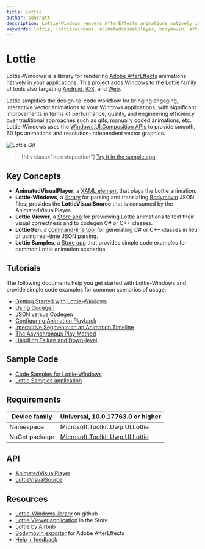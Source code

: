 ```yaml
---
title: Lottie
author: sohchatt
description: Lottie-Windows renders AfterEffects animations natively in Windows applications.
keywords: lottie, lottie-windows, animatedvisualplayer, bodymovin, aftereffects, windows 10, uwp, uwp community toolkit
---
```


# Lottie

Lottie-Windows is a library for rendering [Adobe AfterEffects](https://www.adobe.com/products/aftereffects.html) animations natively in your applications. This project adds Windows to the [Lottie](https://airbnb.io/lottie/) family of tools also targeting [Android](https://github.com/airbnb/lottie-android), [iOS](https://github.com/airbnb/lottie-ios), and [Web](https://github.com/airbnb/lottie-web).

Lottie simplifies the design-to-code workflow for bringing engaging, interactive vector animations to your Windows applications, with significant improvements in terms of performance, quality, and engineering efficiency over traditional approaches such as gifs, manually coded animations, etc. Lottie-Windows uses the [Windows.UI.Composition APIs](/windows/uwp/composition/visual-layer) to provide smooth, 60 fps animations and resolution-independent vector graphics.

![Lottie Gif](../resources/images/Animations/Lottie/LottieDocs_Intro.gif)

> [!div class="nextstepaction"]
> [Try it in the sample app](uwpct://Animations?sample=Lottie)

## Key Concepts

* **AnimatedVisualPlayer**, a [XAML element](/uwp/api/microsoft.ui.xaml.controls.animatedvisualplayer) that plays the Lottie animation.
* **Lottie-Windows**, a [library](https://aka.ms/lottie-windows) for parsing and translating [Bodymovin](https://aescripts.com/bodymovin/) JSON files; provides the **LottieVisualSource** that is consumed by the AnimatedVisualPlayer.
* **Lottie Viewer**, a [Store app](https://aka.ms/lottieviewer) for previewing Lottie animations to test their visual correctness and to codegen C# or C++ classes.
* **LottieGen**, a [command-line tool](https://aka.ms/lottiegen) for generating C# or C++ classes in lieu of using real-time JSON parsing.
* **Lottie Samples**, a [Store app](https://aka.ms/lottiesamples) that provides simple code examples for common Lottie animation scenarios.

## Tutorials

The following documents help you get started with Lottie-Windows and provide simple code examples for common scenarios of usage:

* [Getting Started with Lottie-Windows](lottie-scenarios/getting_started_json.md)
* [Using Codegen](lottie-scenarios/getting_started_codegen.md)
* [JSON versus Codegen](lottie-scenarios/json_codegen.md)
* [Configuring Animation Playback](lottie-scenarios/playback.md)
* [Interactive Segments on an Animation Timeline](lottie-scenarios/segments.md)
* [The Asynchronous Play Method](lottie-scenarios/async_play.md)
* [Handling Failure and Down-level](lottie-scenarios/fallback.md)

## Sample Code

* [Code Samples for Lottie-Windows](https://github.com/windows-toolkit/Lottie-Windows/tree/rel/7.0.0/samples)
* [Lottie Samples application](https://aka.ms/lottiesamples)

## Requirements

| Device family | Universal, 10.0.17763.0 or higher |
| -- | -- |
| Namespace | Microsoft.Toolkit.Uwp.UI.Lottie |
| NuGet package | [Microsoft.Toolkit.Uwp.UI.Lottie](https://www.nuget.org/packages/Microsoft.Toolkit.Uwp.UI.Lottie/) |

## API

* [AnimatedVisualPlayer](/uwp/api/microsoft.ui.xaml.controls.animatedvisualplayer)
* [LottieVisualSource](/dotnet/api/microsoft.toolkit.uwp.ui.lottie.lottievisualsource)

## Resources

* [Lottie-Windows library](https://github.com/windows-toolkit/Lottie-Windows) on github
* [Lottie Viewer application](https://aka.ms/lottieviewer) in the Store
* [Lottie by Airbnb](https://airbnb.io/lottie/)
* [Bodymovin exporter](https://aescripts.com/bodymovin/) for Adobe AfterEffects
* [Help + feedback](https://github.com/windows-toolkit/Lottie-Windows/issues)
